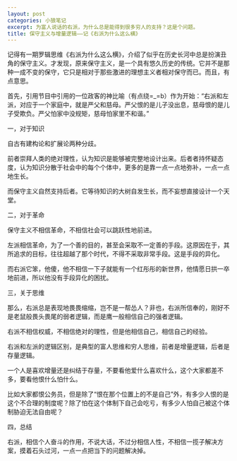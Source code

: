 ```yaml
---
layout: post
categories: 小狼笔记
excerpt: 为富人说话的右派，为什么总是能得到很多穷人的支持？这是个问题。
title: 保守主义与增量逻辑——记《右派为什么这么横》
---
```


记得有一期罗辑思维《右派为什么这么横》，介绍了似乎在历史长河中总是扮演丑角的保守主义。才发现，原来保守主义，是一个具有悠久历史的传统。它并不是那种一成不变的保守，它只是相对于那些激进的理想主义者相对保守而已。而且，有点意思。

首先，引用节目中引用的一位政客的神比喻（有点绕=_=b）作为开始：“右派和左派，对应于一个家庭中，就是严父和慈母。严父恨的是儿子没出息，慈母恨的是儿子受欺负。严父怕家中没规矩，慈母怕家里不和谐。”

一，对于知识

自古有建构论和扩展论两种分歧。

前者崇拜人类的绝对理性，认为知识是能够被完整地设计出来。后者者持怀疑态度，认为知识分散于社会中的每个个体中，更多的是靠一点一点地弥补，一点一点地生长。

而保守主义自然支持后者。它等待知识的大树自发生长，而不妄想直接设计一个天堂。

二，对于革命

保守主义不相信革命，不相信社会可以跳跃性地前进。

左派相信革命，为了一个善的目的，甚至会采取不一定善的手段。这原因在于，其所追求的目标，往往超越了那个时代，不得不采取非常手段。这是手段的异化。

而右派它笨，他傻，他不相信一下子就能有一个红彤彤的新世界，他情愿日拱一卒地前进，所以他没有手段异化的困扰。

三，关于思维

那么，右派总是表现地畏畏缩缩，岂不是一帮怂人？非也，右派所信奉的，刚好不是老鼠般畏头畏尾的弱者逻辑，而是鹰一般相信自己的强者逻辑。

右派不相信权威，不相信绝对的理性，但是他相信自己，相信自己的经验。

右派和左派的逻辑区别，是典型的富人思维和穷人思维，前者是增量逻辑，后者是存量逻辑。

一个人是喜欢增量还是纠结于存量，不要看他爱什么喜欢什么，这个大家都差不多，要看他恨什么怕什么。

比如大家都恨公务员，但是除了“恨在那个位置上的不是自己”外，有多少人恨的是这个不合理的制度呢？除了怕在这个体制下自己会吃亏，有多少人怕自己被这个体制胁迫无法自由呢？

四，总结

右派，相信个人奋斗的作用，不说大话，不过分相信人性，不相信一揽子解决方案，摸着石头过河，一点一点把当下的问题解决掉。
